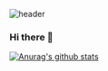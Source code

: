 ![header](https://capsule-render.vercel.app/api?type=waving&color=gradient&text=%20runru1030%20%20&height=200&fontSize=100)
### Hi there 👋
[![Anurag's github stats](https://github-readme-stats.vercel.app/api?username={runru1030}&show_icons=true&theme={gotham})](https://github.com/{runru1030}/github-readme-stats)
<!--
**runru1030/runru1030** is a ✨ _special_ ✨ repository because its `README.md` (this file) appears on your GitHub profile.

Here are some ideas to get you started:

- 🔭 I’m currently working on ...
- 🌱 I’m currently learning ...
- 👯 I’m looking to collaborate on ...
- 🤔 I’m looking for help with ...
- 💬 Ask me about ...
- 📫 How to reach me: ...
- 😄 Pronouns: ...
- ⚡ Fun fact: ...
-->
